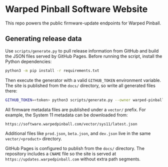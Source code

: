 # Warped Pinball Software Website

This repo powers the public firmware-update endpoints for Warped Pinball.

## Generating release data

Use `scripts/generate.py` to pull release information from GitHub and build the
JSON files served by GitHub Pages. Before running the script, install the
Python dependencies:

```bash
python3 -m pip install -r requirements.txt
```

Then execute the generator with a valid `GITHUB_TOKEN` environment variable.  
The site is published from the `docs/` directory, so write all generated files
there:

```bash
GITHUB_TOKEN=<token> python3 scripts/generate.py --owner warped-pinball --repo vector --out-dir docs
```

All firmware metadata files are published under a `vector/` prefix. For example,
the System 11 metadata can be downloaded from:

```
https://software.warpedpinball.com/vector/sys11/latest.json
```
Additional files like `prod.json`, `beta.json`, and `dev.json` live in the same
`vector/<product>` directory.

GitHub Pages is configured to publish from the `docs/` directory. The
repository includes a `CNAME` file so the site is served at
`https://updates.warpedpinball.com` without extra path segments.

